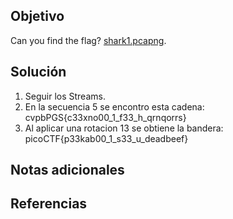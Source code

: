 ## Objetivo
Can you find the flag? [shark1.pcapng](https://mercury.picoctf.net/static/ae5b2bc07928fca272ff3900dc9a6cef/shark1.pcapng).
## Solución

1. Seguir los Streams.
2. En la secuencia 5 se encontro esta cadena: cvpbPGS{c33xno00_1_f33_h_qrnqorrs}
3. Al aplicar una rotacion 13 se obtiene la bandera: 
picoCTF{p33kab00_1_s33_u_deadbeef}
## Notas adicionales
## Referencias